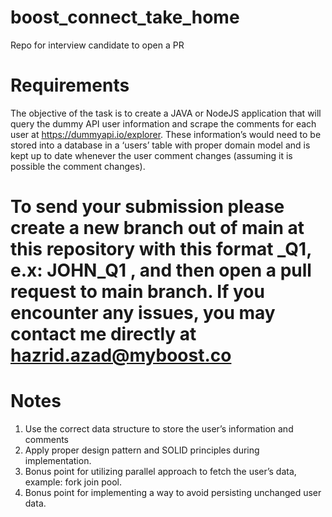 # boost_connect_take_home
Repo for interview candidate to open a PR

# Requirements
The objective of the task is to create a JAVA or NodeJS application that will query the dummy API user information and scrape the comments for each user at https://dummyapi.io/explorer. These information’s would need to be stored into a database in a ‘users’ table with proper domain model and is kept up to date whenever the user comment changes (assuming it is possible the comment changes). 

# To send your submission please create a new branch out of main at this repository with this format <NAME>_Q1, e.x: JOHN_Q1 , and then open a pull request to main branch. If you encounter any issues, you may contact me directly at hazrid.azad@myboost.co

# Notes
1.	Use the correct data structure to store the user’s information and comments
2.	Apply proper design pattern and SOLID principles during implementation.
3.	Bonus point for utilizing parallel approach to fetch the user’s data, example: fork join pool.
4.	Bonus point for implementing a way to avoid persisting unchanged user data.
